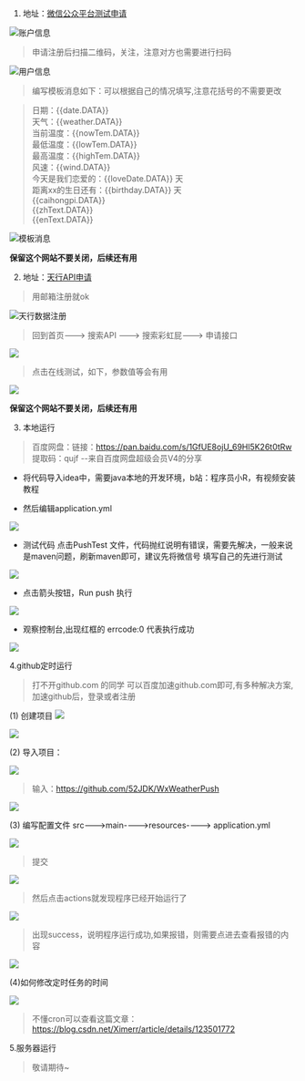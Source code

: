 1. 地址：[微信公众平台测试申请](https://mp.weixin.qq.com/debug/cgi-bin/sandbox?t=sandbox/login)

![账户信息](https://cdn.nlark.com/yuque/0/2022/png/21710408/1661416581027-7bd2915c-994d-44bf-904c-91bfb3c3eced.png)

>申请注册后扫描二维码，关注，注意对方也需要进行扫码

![用户信息](https://cdn.nlark.com/yuque/0/2022/png/21710408/1661418303817-b69e1c84-2c06-4cf4-af74-35633930dc6f.png)

>编写模板消息如下：可以根据自己的情况填写,注意花括号的不需要更改

>日期：{{date.DATA}} </br>
>天气：{{weather.DATA}} </br>
>当前温度：{{nowTem.DATA}} </br>
>最低温度：{{lowTem.DATA}} </br>
>最高温度：{{highTem.DATA}} </br>
>风速：{{wind.DATA}} </br>
>今天是我们恋爱的：{{loveDate.DATA}} 天 </br>
>距离xx的生日还有：{{birthday.DATA}} 天 </br>
>{{caihongpi.DATA}} </br>
>{{zhText.DATA}} </br>
>{{enText.DATA}} </br>


![模板消息](https://cdn.nlark.com/yuque/0/2022/png/21710408/1661419599273-356e04aa-0fbb-453d-afcc-e057f008cd4f.png)

**保留这个网站不要关闭，后续还有用** </br>

2. 地址：[天行API申请](https://www.tianapi.com/)

>用邮箱注册就ok

![天行数据注册](https://cdn.nlark.com/yuque/0/2022/png/21710408/1661421808060-2c37cc3a-c464-414f-b313-1cd236f316f0.png)

> 回到首页---> 搜索API ---> 搜索彩虹屁---> 申请接口

![](https://cdn.nlark.com/yuque/0/2022/png/21710408/1661422509222-951c5aed-1c37-43f3-950d-4c4d6e5a1623.png)

> 点击在线测试，如下，参数值等会有用

![](https://cdn.nlark.com/yuque/0/2022/png/21710408/1661422813164-bccbef72-183d-4e66-b008-d87c79eb7b30.png?x-oss-process=image%2Fresize%2Cw_1478%2Climit_0)

**保留这个网站不要关闭，后续还有用** </br>

3. 本地运行

>百度网盘：链接：https://pan.baidu.com/s/1GfUE8ojU_69Hl5K26t0tRw  提取码：qujf --来自百度网盘超级会员V4的分享

- 将代码导入idea中，需要java本地的开发环境，b站：程序员小R，有视频安装教程
  
- 然后编辑application.yml

![](https://cdn.nlark.com/yuque/0/2022/png/21710408/1661423676458-05fc8237-a8b7-4dfc-b1f8-fc45e8ea3805.png?x-oss-process=image%2Fresize%2Cw_1500%2Climit_0)

- 测试代码 点击PushTest 文件，代码抛红说明有错误，需要先解决，一般来说是maven问题，刷新maven即可，建议先将微信号 填写自己的先进行测试 

![](https://cdn.nlark.com/yuque/0/2022/png/21710408/1661423820969-179bfcfd-ef66-4e84-8b56-4201e8f25a62.png?x-oss-process=image%2Fresize%2Cw_1500%2Climit_0)

- 点击箭头按钮，Run push 执行

![](https://cdn.nlark.com/yuque/0/2022/png/21710408/1661423929022-96046702-f64f-458a-9792-99588a9a1cc5.png?x-oss-process=image%2Fresize%2Cw_1500%2Climit_0)

- 观察控制台,出现红框的 errcode:0 代表执行成功

![](https://cdn.nlark.com/yuque/0/2022/png/21710408/1661431992440-6fa93746-6f93-4c3a-99bc-98b19cf69589.png?x-oss-process=image%2Fresize%2Cw_1500%2Climit_0)

4.github定时运行

> 打不开github.com 的同学 可以百度加速github.com即可,有多种解决方案,加速github后，登录或者注册

(1) 创建项目
![](https://cdn.nlark.com/yuque/0/2022/png/21710408/1661433189230-a81d1e8e-2479-4422-8bd5-60ecd343d460.png?x-oss-process=image%2Fresize%2Cw_937%2Climit_0)

![](https://cdn.nlark.com/yuque/0/2022/png/21710408/1661433374618-a4d4467d-6628-4bff-b82b-217413267d87.png?x-oss-process=image%2Fresize%2Cw_937%2Climit_0)

(2) 导入项目：


![](https://cdn.nlark.com/yuque/0/2022/png/21710408/1661433397771-bfef6046-7f03-47f8-9531-4f0eee777dd3.png?x-oss-process=image%2Fresize%2Cw_937%2Climit_0)

>输入：https://github.com/52JDK/WxWeatherPush

![](https://cdn.nlark.com/yuque/0/2022/png/21710408/1661433440740-0bddef69-ce2c-434e-b3b2-041b4fe16b0d.png)


(3) 编写配置文件  src--->main---->resources----> application.yml

![](https://cdn.nlark.com/yuque/0/2022/png/21710408/1661437129599-32601d0d-d465-4f93-9975-690cea25644e.png)

>提交

![](https://cdn.nlark.com/yuque/0/2022/png/21710408/1661437191660-97fcae16-1212-4885-a8ec-1e00ec26329c.png)

>然后点击actions就发现程序已经开始运行了

![](https://cdn.nlark.com/yuque/0/2022/png/21710408/1661437291052-d1997b9f-444f-4597-92ac-2867a8e6450b.png)


>出现success，说明程序运行成功,如果报错，则需要点进去查看报错的内容

![](https://cdn.nlark.com/yuque/0/2022/png/21710408/1661437861484-2ebb576c-a577-414f-bac3-694b90c1a993.png)

(4)如何修改定时任务的时间

![](https://cdn.nlark.com/yuque/0/2022/png/21710408/1661438034371-50cdfcf0-b731-4d54-aed4-0d246d290704.png?x-oss-process=image%2Fresize%2Cw_937%2Climit_0)

>不懂cron可以查看这篇文章：https://blog.csdn.net/Ximerr/article/details/123501772


5.服务器运行

> 敬请期待~
